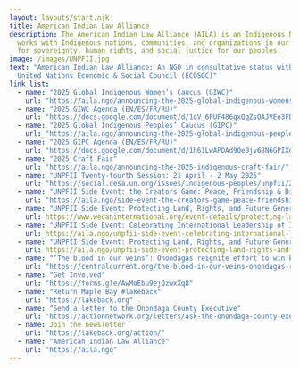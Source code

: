 ```yaml
---
layout: layouts/start.njk
title: American Indian Law Alliance
description: The American Indian Law Alliance (AILA) is an Indigenous NGO that
  works with Indigenous nations, communities, and organizations in our struggle
  for sovereignty, human rights, and social justice for our peoples.
image: /images/UNPFII.jpg
text: "American Indian Law Alliance: An NGO in consultative status with the
  United Nations Economic & Social Council (ECOSOC)"
link_list:
  - name: "2025 Global Indigenous Women’s Caucus (GIWC)"
    url: "https://aila.ngo/announcing-the-2025-global-indigenous-womens-caucus-giwc/"  
  - name: "2025 GIWC Agenda (EN/ES/FR/RU)"
    url: "https://docs.google.com/document/d/1qV_6PUF486qxQqZsOAJVEe3FDoqMG3_ck4LFwro_mQA/edit?usp=sharing"  
  - name: "2025 Global Indigenous Peoples’ Caucus (GIPC)"
    url: "https://aila.ngo/announcing-the-2025-global-indigenous-peoples-caucus-gipc/"
  - name: "2025 GIPC Agenda (EN/ES/FR/RU)"
    url: "https://docs.google.com/document/d/1h61LwAPDAd9Oe0jv68N6GPIXo_5YPBhU3vBs5UW0Gug/edit?usp=sharing" 
  - name: "2025 Craft Fair"
    url: "https://aila.ngo/announcing-the-2025-indigenous-craft-fair/"
  - name: "UNPFII Twenty-fourth Session: 21 April - 2 May 2025"
    url: "https://social.desa.un.org/issues/indigenous-peoples/unpfii/24th-session"   
  - name: "UNPFII Side Event: the Creators Game: Peace, Friendship & Diplomacy"
    url: "https://aila.ngo/side-event-the-creators-game-peace-friendship-diplomacy/"  
  - name: "UNPFII Side Event: Protecting Land, Rights, and Future Generations: Indigenous Women on the Frontlines of Climate Action and Earth Defense"
    url: https://www.wecaninternational.org/event-details/protecting-land-rights-and-future-generations-indigenous-women-on-the-frontlines-of-climate-action-and-earth-defense
  - name: "UNPFII Side Event: Celebrating International Leadership of Indigenous Peoples"
    url: https://aila.ngo/unpfii-side-event-celebrating-international-leadership-of-indigenous-peoples/
  - name: "UNPFII Side Event: Protecting Land, Rights, and Future Generations"
    url: https://aila.ngo/unpfii-side-event-protecting-land-rights-and-future-generations/  
  - name: "‘The blood in our veins’: Onondagas reignite effort to win back Maple Bay, a foothold on Onondaga Lake"
    url: "https://centralcurrent.org/the-blood-in-our-veins-onondagas-reignite-effort-to-win-back-maple-bay-a-foothold-on-onondaga-lake/"
  - name: "Get Involved"
    url: "https://forms.gle/AwMoEbu9ejQzwxXq8"
  - name: "Return Maple Bay #lakeback"
    url: "https://lakeback.org"
  - name: "Send a letter to the Onondaga County Executive"
    url: "https://actionnetwork.org/letters/ask-the-onondaga-county-executive-to-keep-his-promise-to-return-maple-bay"
  - name: Join the newsletter
    url: "https://lakeback.org/action/"
  - name: "American Indian Law Alliance"
    url: "https://aila.ngo"     
---
```

